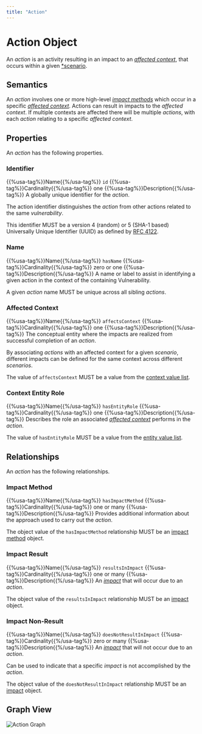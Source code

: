 ```yaml
---
title: "Action"
---
```


# Action Object

An *action* is an activity resulting in an impact to an [*affected context*](../../values/context), that occurs within a given [*scenario](../scenario).

## Semantics

An *action* involves one or more high-level [*impact methods*](../impact-method) which occur in a specific [*affected context*](#affected-context). Actions can result in impacts to the *affected context*. If multiple contexts are affected there will be multiple *actions*, with each *action* relating to a specific *affected context*.

## Properties

An *action* has the following properties.

### Identifier

{{%usa-tag%}}Name{{%/usa-tag%}} `id`
{{%usa-tag%}}Cardinality{{%/usa-tag%}} one
{{%usa-tag%}}Description{{%/usa-tag%}} A globally unique identifier for the *action*.

The action identifier distinguishes the *action* from other actions related to the same *vulnerability*.

This identifier MUST be a version 4 (random) or 5 (SHA-1 based) Universally Unique Identifier (UUID) as defined by [RFC 4122](https://www.rfc-editor.org/rfc/inline-errata/rfc4122.html).

### Name

{{%usa-tag%}}Name{{%/usa-tag%}} `hasName`
{{%usa-tag%}}Cardinality{{%/usa-tag%}} zero or one
{{%usa-tag%}}Description{{%/usa-tag%}} A name or label to assist in identifying a given action in the context of the containing Vulnerability.

A given *action* name MUST be unique across all sibling *actions*.

### Affected Context

{{%usa-tag%}}Name{{%/usa-tag%}} `affectsContext`
{{%usa-tag%}}Cardinality{{%/usa-tag%}} one
{{%usa-tag%}}Description{{%/usa-tag%}} The conceptual entity where the impacts are realized from successful completion of an *action*.

By associating *actions* with an affected context for a given *scenario*, different impacts can be defined for the same context across different *scenarios*.

The value of `affectsContext` MUST be a value from the [context value list](../../values/context).

### Context Entity Role

{{%usa-tag%}}Name{{%/usa-tag%}} `hasEntityRole`
{{%usa-tag%}}Cardinality{{%/usa-tag%}} one
{{%usa-tag%}}Description{{%/usa-tag%}} Describes the role an associated [*affected context*](#affected-context) performs in the *action*.

The value of `hasEntityRole` MUST be a value from the [entity value list](../../values/entity-role).

## Relationships

An *action* has the following relationships.

### Impact Method

{{%usa-tag%}}Name{{%/usa-tag%}} `hasImpactMethod`
{{%usa-tag%}}Cardinality{{%/usa-tag%}} one or many
{{%usa-tag%}}Description{{%/usa-tag%}} Provides additional information about the approach used to carry out the *action*.

The object value of the `hasImpactMethod` relationship MUST be an [impact method](../impact-method) object.

### Impact Result

{{%usa-tag%}}Name{{%/usa-tag%}} `resultsInImpact`
{{%usa-tag%}}Cardinality{{%/usa-tag%}} one or many
{{%usa-tag%}}Description{{%/usa-tag%}} An [*impact*](../impact) that will occur due to an *action*.

The object value of the `resultsInImpact` relationship MUST be an [impact](../impact) object.

### Impact Non-Result

{{%usa-tag%}}Name{{%/usa-tag%}} `doesNotResultInImpact`
{{%usa-tag%}}Cardinality{{%/usa-tag%}} zero or many
{{%usa-tag%}}Description{{%/usa-tag%}} An [*impact*](../impact) that will not occur due to an *action*.

Can be used to indicate that a specific *impact* is not accomplished by the *action*.

The object value of the `doesNotResultInImpact` relationship MUST be an [impact](../impact) object.

## Graph View

![Action Graph](/figures/graphsnippets/ActionSnippet.png "Action Graph")
